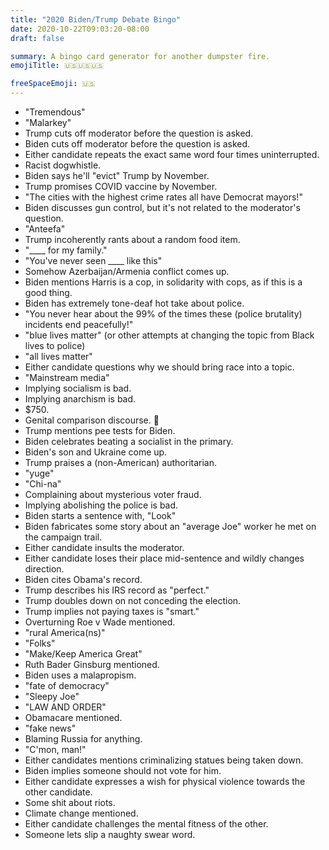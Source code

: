 ```yaml
---
title: "2020 Biden/Trump Debate Bingo"
date: 2020-10-22T09:03:20-08:00
draft: false

summary: A bingo card generator for another dumpster fire.
emojiTitle: 🇺🇸🇺🇸🇺🇸

freeSpaceEmoji: 🇺🇸
---
```


* "Tremendous"
* "Malarkey"
* Trump cuts off moderator before the question is asked.
* Biden cuts off moderator before the question is asked.
* Either candidate repeats the exact same word four times uninterrupted.
* Racist dogwhistle.
* Biden says he'll "evict" Trump by November.
* Trump promises COVID vaccine by November.
* "The cities with the highest crime rates all have Democrat mayors!"
* Biden discusses gun control, but it\'s not related to the moderator's question.
* "Anteefa"
* Trump incoherently rants about a random food item.
* "____ for my family."
* "You've never seen ____ like this"
* Somehow Azerbaijan/Armenia conflict comes up.
* Biden mentions Harris is a cop, in solidarity with cops, as if this is a good thing.
* Biden has extremely tone-deaf hot take about police.
* "You never hear about the 99% of the times these (police brutality) incidents end peacefully!"
* "blue lives matter" (or other attempts at changing the topic from Black lives to police)
* "all lives matter"
* Either candidate questions why we should bring race into a topic.
* "Mainstream media"
* Implying socialism is bad.
* Implying anarchism is bad.
* $750.
* Genital comparison discourse. 🍆
* Trump mentions pee tests for Biden.
* Biden celebrates beating a socialist in the primary.
* Biden's son and Ukraine come up.
* Trump praises a (non-American) authoritarian.
* "yuge"
* "Chi-na"
* Complaining about mysterious voter fraud.
* Implying abolishing the police is bad.
* Biden starts a sentence with, "Look"
* Biden fabricates some story about an "average Joe" worker he met on the campaign trail.
* Either candidate insults the moderator.
* Either candidate loses their place mid-sentence and wildly changes direction.
* Biden cites Obama's record.
* Trump describes his IRS record as "perfect."
* Trump doubles down on not conceding the election.
* Trump implies not paying taxes is "smart."
* Overturning Roe v Wade mentioned.
* "rural America(ns)"
* "Folks"
* "Make/Keep America Great"
* Ruth Bader Ginsburg mentioned.
* Biden uses a malapropism.
* "fate of democracy"
* "Sleepy Joe"
* "LAW AND ORDER"
* Obamacare mentioned.
* "fake news"
* Blaming Russia for anything.
* "C'mon, man!"
* Either candidates mentions criminalizing statues being taken down.
* Biden implies someone should not vote for him.
* Either candidate expresses a wish for physical violence towards the other candidate.
* Some shit about riots.
* Climate change mentioned.
* Either candidate challenges the mental fitness of the other.
* Someone lets slip a naughty swear word.